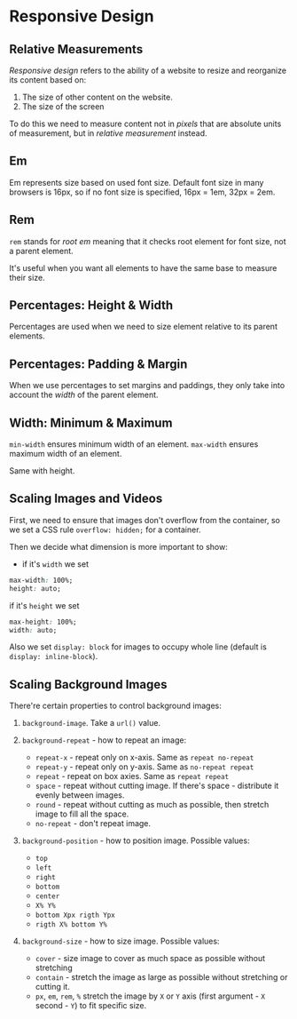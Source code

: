 # Responsive Design

## Relative Measurements

_Responsive design_ refers to the ability of  a website to resize and reorganize its content based on:

1. The size of other content on the website.
2. The size of the screen

To do this we need to measure content not in _pixels_ that are absolute units of measurement, but in _relative measurement_ instead.

## Em

Em represents size based on used font size. Default font size in many browsers is 16px, so if no font size is specified, 16px = 1em, 32px = 2em.

## Rem

`rem` stands for _root em_ meaning that it checks root element for font size, not a parent element.

It's useful when you want all elements to have the same base to measure their size.

## Percentages: Height & Width

Percentages are used when we need to size element relative to its parent elements.

## Percentages: Padding & Margin

When we use percentages to set margins and paddings, they only take into account the _width_ of the parent element.

## Width: Minimum & Maximum

`min-width` ensures minimum width of an element.
`max-width` ensures maximum width of an element.

Same with height.

## Scaling Images and Videos

First, we need to ensure that images don't overflow from the container, so we set a CSS rule `overflow: hidden;` for a container.

Then we decide what dimension is more important to show:

* if it's `width` we set

```css
max-width: 100%;
height: auto;
```

if it's `height` we set

```css
max-height: 100%;
width: auto;
```

Also we set `display: block` for images to occupy whole line (default is `display: inline-block`).

## Scaling Background Images

There're certain properties to control background images:

1. `background-image`. Take a `url()` value.
2. `background-repeat` - how to repeat an image:
   * `repeat-x` - repeat only on x-axis. Same as `repeat no-repeat`
   * `repeat-y` - repeat only on y-axis. Same as `no-repeat repeat`
   * `repeat` - repeat on box axies. Same as `repeat repeat`
   * `space` - repeat without cutting image. If there's space - distribute it evenly between images.
   * `round` - repeat without cutting as much as possible, then stretch image to fill all the space.
   * `no-repeat` - don't repeat image.

3. `background-position` - how to position image. Possible values:
   * `top`
   * `left`
   * `right`
   * `bottom`
   * `center`
   * `X% Y%`
   * `bottom Xpx rigth Ypx`
   * `rigth X% bottom Y%`

4. `background-size` - how to size image. Possible values:
   * `cover` - size image to cover as much space as possible without stretching
   * `contain` - stretch the image as large as possible without stretching or cutting it.
   * `px`, `em`, `rem`, `%` stretch the image by `X` or `Y` axis (first argument - `X` second - `Y`) to fit specific size.
